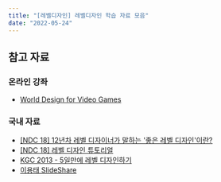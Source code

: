 ```yaml
---
title: "[레벨디자인] 레벨디자인 학습 자료 모음"
date: "2022-05-24"
---
```


## 참고 자료

### 온라인 강좌

- [World Design for Video Games](https://www.coursera.org/learn/video-game-world?action=enroll)

### 국내 자료

- [[NDC 18] 12년차 레벨 디자이너가 말하는 '좋은 레벨 디자인'이란?](https://www.thisisgame.com/webzine/gameevent/nboard/227/?n=82168)
- [[NDC 18] 레벨 디자인 튜토리얼](http://ndcreplay.nexon.com/NDC2018/sessions/NDC2018_0057.html)
- [KGC 2013 - 5일만에 레벨 디자인하기](https://www.slideshare.net/aishop/kgc-2013-5-27003190)
- [이용태 SlideShare](https://www.slideshare.net/aishop/presentations)
